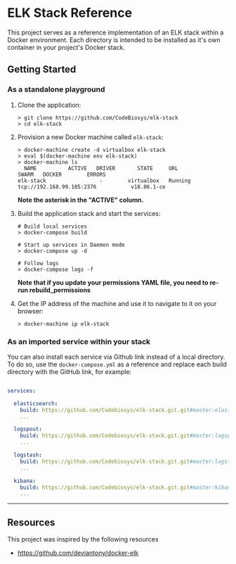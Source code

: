 # ELK Stack Reference

This project serves as a reference implementation of an ELK stack within
a Docker environment. Each directory is intended to be installed as it's own container in your project's Docker stack.

## Getting Started

### As a standalone playground

1. Clone the application:

    ```
    > git clone https://github.com/CodeBiosys/elk-stack
    > cd elk-stack
    ```

1. Provision a new Docker machine called `elk-stack`:

    ```
    > docker-machine create -d virtualbox elk-stack
    > eval $(docker-machine env elk-stack)
    > docker-machine ls
	  NAME          ACTIVE   DRIVER       STATE     URL                         SWARM   DOCKER        ERRORS
    elk-stack                 -        virtualbox   Running   tcp://192.168.99.105:2376           v18.06.1-ce
    ```

    **Note the asterisk in the "ACTIVE" column.**


1. Build the application stack and start the services:

    ```
    # Build local services
    > docker-compose build

    # Start up services in Daemon mode
    > docker-compose up -d

    # Follow logs
    > docker-compose logs -f
    ```

    **Note that if you update your permissions YAML file, you need to re-run
    rebuild_permissions**

1. Get the IP address of the machine and use it to navigate to it on your browser:

    ```
    > docker-machine ip elk-stack
    ```


### As an imported service within your stack

You can also install each service via Github link instead of a local directory. To do so, use the `docker-compose.yml` as a reference and replace each build directory with the GitHub link, for example:

```yml

services:

  elasticsearch:
    build: https://github.com/Codebiosys/elk-stack.git.git#master:elasticsearch
    ...

  logspout:
    build: https://github.com/Codebiosys/elk-stack.git.git#master:logspout
    ...

  logstash:
    build: https://github.com/Codebiosys/elk-stack.git.git#master:logstash
    ...

  kibana:
    build: https://github.com/Codebiosys/elk-stack.git.git#master:kibana
    ...

```

---

## Resources

This project was inspired by the following resources

* https://github.com/deviantony/docker-elk
